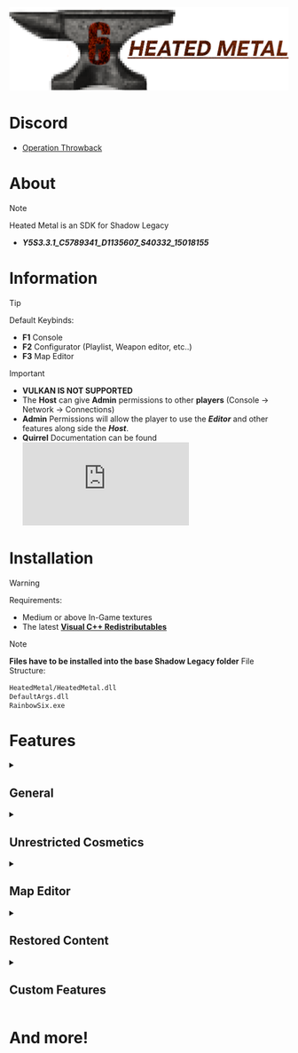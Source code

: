 ![](https://github.com/DataCluster0/HeatedMetal/blob/main/Resources/Logo.png)
# Discord
- [Operation Throwback](https://discord.gg/JGA9WPF4K8)

# About
> [!NOTE]
> Heated Metal is an SDK for Shadow Legacy
> - ***Y5S3.3.1_C5789341_D1135607_S40332_15018155***

# Information
>[!TIP]
> Default Keybinds:
> - **F1** Console
> - **F2** Configurator (Playlist, Weapon editor, etc..)
> - **F3** Map Editor

>[!IMPORTANT]
> - **VULKAN IS NOT SUPPORTED**
> - The **Host** can give **Admin** permissions to other **players** (Console -> Network -> Connections)
> - **Admin** Permissions will allow the player to use the ***Editor*** and other features along side the ***Host***.
> - **Quirrel** Documentation can be found ![Here](https://github.com/DataCluster0/HeatedMetal/blob/main/QuirrelDoc.h)

# Installation
>[!WARNING]
>Requirements:
>- Medium or above In-Game textures
>- The latest [**Visual C++ Redistributables**](https://aka.ms/vs/17/release/vc_redist.x64.exe)

>[!NOTE]
>**Files have to be installed into the base Shadow Legacy folder**
>File Structure:

```
HeatedMetal/HeatedMetal.dll
DefaultArgs.dll
RainbowSix.exe
```

# Features

<details>
<summary><h2>General</h2></summary>
  
- Full extended scripting language (***Quarrel***)
- Multi-pick for all operators
- ## Enhanced Main Menu
- - ![](https://github.com/DataCluster0/HeatedMetal/blob/main/Resources/MainMenu.gif)
</details>

<details>
<summary><h2>Unrestricted Cosmetics</h2></summary>
  
- ### Headgear
- ![](https://github.com/DataCluster0/HeatedMetal/blob/main/Resources/CharacterHeadgear.gif)
- ### Uniforms
- ![](https://github.com/DataCluster0/HeatedMetal/blob/main/Resources/CharacterUniform.gif)
- ### Attachments
- ![](https://github.com/DataCluster0/HeatedMetal/blob/main/Resources/WeaponAttachments.png)
</details>

<details>
<summary><h2>Map Editor</h2></summary>
  
- ### Modes
- ![](https://github.com/DataCluster0/HeatedMetal/blob/main/Resources/EditorModes.gif)
- ### World Settings
- ![](https://github.com/DataCluster0/HeatedMetal/blob/main/Resources/EditorWorld.gif)
</details>


<details>
<summary><h2>Restored Content</h2></summary>
  
- ### Cut Weapons
- ![](https://github.com/DataCluster0/HeatedMetal/blob/main/Resources/CutContent1.png)
- ![](https://github.com/DataCluster0/HeatedMetal/blob/main/Resources/CutContent2.png)
- ### Unique uniforms (Recruits)
- ![](https://github.com/DataCluster0/HeatedMetal/blob/main/Resources/RecruitUniforms.png)
</details>

<details>
<summary><h2>Custom Features</h2></summary>
  
- ### Operators
- ![](https://github.com/DataCluster0/HeatedMetal/blob/main/Resources/OperatorAlbumATK.png)
- ![](https://github.com/DataCluster0/HeatedMetal/blob/main/Resources/OperatorAlbumDEF.png)
- ## Attachment Skins
- ![](https://github.com/DataCluster0/HeatedMetal/blob/main/Resources/WeaponAttachmentSkins.gif)
- ## Weapon Inspecting
- ![](https://github.com/DataCluster0/HeatedMetal/blob/main/Resources/WeaponInspect.gif)
</details>

# And more!
